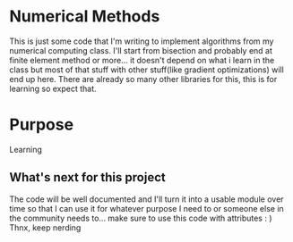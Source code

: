 # Numerical Methods
This is just some code that I'm writing to implement algorithms from my numerical computing class.
I'll start from bisection and probably end at finite element method or more... it doesn't depend on what i learn in the class but most of that stuff with other stuff(like gradient optimizations) will end up here. There are already so many other libraries for this, this is for learning so expect that. 

# Purpose
Learning

## What's next for this project
The code will be well documented and I'll turn it into a usable module over time so that I can use it for whatever purpose I need to or someone else in the community needs to... make sure to use this code with attributes : )
Thnx, keep nerding 

